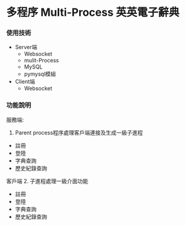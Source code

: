 # 多程序 Multi-Process 英英電子辭典

### 使用技術
  * Server端
	* Websocket
	* mulit-Process
	* MySQL
	* pymysql模組
  * Client端
    * Websocket

### 功能說明

服務端:
1. Parent process程序處理客戶端連接及生成一級子進程
  * 註冊
  * 登陸
  * 字典查詢
  * 歷史紀錄查詢

客戶端
2. 子進程處理一級介面功能
  * 註冊
  * 登陸
  * 字典查詢
  * 歷史紀錄查詢
